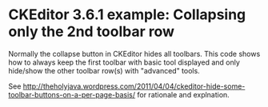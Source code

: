 CKEditor 3.6.1 example: Collapsing only the 2nd toolbar row
===========================================================

Normally the collapse button in CKEditor hides all toolbars.
This code shows how to always keep the first toolbar with basic tool displayed and only
hide/show the other toolbar row(s) with "advanced" tools.

See http://theholyjava.wordpress.com/2011/04/04/ckeditor-hide-some-toolbar-buttons-on-a-per-page-basis/
for rationale and explnation.
